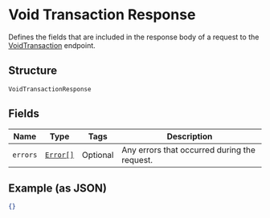 
# Void Transaction Response

Defines the fields that are included in the response body of
a request to the [VoidTransaction](#endpoint-voidtransaction) endpoint.

## Structure

`VoidTransactionResponse`

## Fields

| Name | Type | Tags | Description |
|  --- | --- | --- | --- |
| `errors` | [`Error[]`](/doc/models/error.md) | Optional | Any errors that occurred during the request. |

## Example (as JSON)

```json
{}
```

